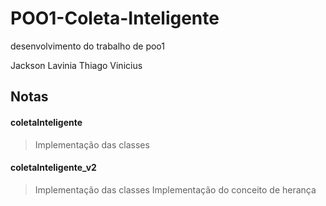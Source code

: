 # POO1-Coleta-Inteligente
desenvolvimento do trabalho de poo1 

Jackson
Lavinia
Thiago
Vinicius

## Notas

#### **coletaInteligente**
> Implementação das classes

#### **coletaInteligente_v2**
> Implementação das classes
> Implementação do conceito de herança


